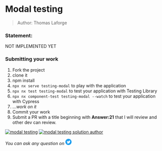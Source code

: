 <h1>Modal testing</h1>

> Author: Thomas Laforge

### Statement:

NOT IMPLEMENTED YET

<!-- We have a small application that send a title to a fake backend that you type inside a input.
If the title is correctly typed, you can send the request otherwise you get a nice error and the request is not sent.
You can play with it by running : `npx nx serve testing-modal`.

The goal is to test this behavior with Testing library and Cypress

The file named `child.component.spec.ts` will let test your application using Testing Library. To run the test suits, you need to run `npx nx test testing-modal`. You can also install [Jest Runner](https://marketplace.visualstudio.com/items?itemName=firsttris.vscode-jest-runner) to execute your test by clicking on the `Run` button above each `describe` or `it` blocks.

For testing cypress, you will execute your test inside the `child.component.cy.ts` and run `npx nx component-test testing-modal` to execute your test suits. You can add the `--watch` flag to execute your test in watch mode.

I created some `it` blocks but feel free to add more test if you like to. -->

### Submitting your work

1. Fork the project
2. clone it
3. npm install
4. `npx nx serve testing-modal` to play with the application
5. `npx nx test testing-modal` to test your application with Testing Library
6. `npx nx component-test testing-modal --watch` to test your application with Cypress
7. _...work on it_
8. Commit your work
9. Submit a PR with a title beginning with **Answer:21** that I will review and other dev can review.

<a href="https://github.com/tomalaforge/angular-challenges/pulls?q=label%3A21+label%3Aanswer"><img src="https://img.shields.io/badge/-Solutions-green" alt="modal testing"/></a>
<a href='https://github.com/tomalaforge/angular-challenges/pulls?q=label%3A21+label%3A"answer+author"'><img src="https://img.shields.io/badge/-Author solution-important" alt="modal testing solution author"/></a>

<!-- <a href="{Blog post url}" target="_blank" rel="noopener noreferrer"><img src="https://img.shields.io/badge/-Blog post explanation-blue" alt="nested testing blog article"/></a> -->

_You can ask any question on_ <a href="https://twitter.com/laforge_toma" target="_blank" rel="noopener noreferrer"><img src="./../../logo/twitter.svg" height=20px alt="twitter"/></a>

